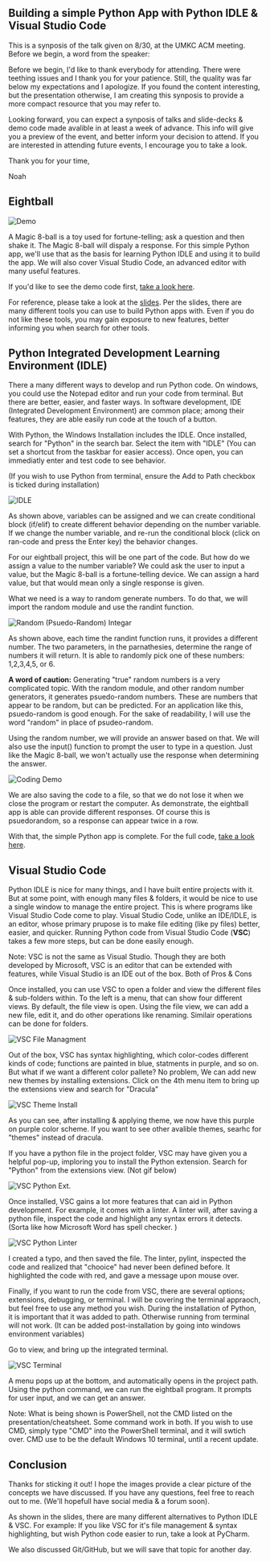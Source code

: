 ## Building a simple Python App with Python IDLE & Visual Studio Code
This is a synposis of the talk given on 8/30, at the UMKC ACM meeting. Before we begin, a word from the speaker:

Before we begin, I'd like to thank everybody for attending. There were teething issues and I thank you for your patience. Still, the quality was far below my expectations and I apologize. If you found the content interesting, but the presentation otherwise, I am creating this synposis to provide a more compact resource that you may refer to. 

Looking forward, you can expect a synposis of talks and slide-decks & demo code made avalible in at least a week of advance. This info will give you a preview of the event, and better inform your decision to attend. If you are interested in attending future events, I encourage you to take a look.

Thank you for your time,

Noah

## Eightball

![Demo](https://github.com/noah-dev/acm_talk1/blob/master/images/idle_eightball_demo.gif)

A Magic 8-ball is a toy used for fortune-telling; ask a question and then shake it. The Magic 8-ball will dispaly a response. For this simple Python app, we'll use that as the basis for learning Python IDLE and using it to build the app. We will also cover Visual Studio Code, an advanced editor with many useful features. 

If you'd like to see the demo code first, [take a look here](https://github.com/noah-dev/acm_talk1/blob/master/eightball.py).

For reference, please take a look at the [slides](https://github.com/noah-dev/acm_talk1/blob/master/talk_1.pptx).
Per the slides, there are many different tools you can use to build Python apps with. Even if you do not like these tools, you may gain exposure to new features, better informing you when search for other tools. 

## Python Integrated Development Learning Environment (IDLE)

There a many different ways to develop and run Python code. On windows, you could use the Notepad editor and run your code from terminal. But there are better, easier, and faster ways. In software development, IDE (Integrated Development Environment) are common place; among their features, they are able easily run code at the touch of a button. 

With Python, the Windows Installation includes the IDLE. Once installed, search for "Python" in the search bar. Select the item with "IDLE" (You can set a shortcut from the taskbar for easier access). Once open, you can immediatly enter and test code to see behavior. 

(If you wish to use Python from terminal, ensure the Add to Path checkbox is ticked during installation)

![IDLE](https://github.com/noah-dev/acm_talk1/blob/master/images/idle_if_elif.gif)

As shown above, variables can be assigned and we can create conditional block (if/elif) to create different behavior depending on the number variable. If we change the number variable, and re-run the conditional block (click on ran-code and press the Enter key) the behavior changes. 

For our eightball project, this will be one part of the code. But how do we assign a value to the number variable? We could ask the user to input a value, but the Magic 8-ball is a fortune-telling device. We can assign a hard value, but that would mean only a single response is given. 

What we need is a way to random generate numbers. To do that, we will import the random module and use the randint function. 

![Random (Psuedo-Random) Integar](https://github.com/noah-dev/acm_talk1/blob/master/images/idle_randint.gif)

As shown above, each time the randint function runs, it provides a different number. The two parameters, in the parnathesies, determine the range of numbers it will return. It is able to randomly pick one of these numbers: 1,2,3,4,5, or 6. 

**A word of caution:** Generating "true" random numbers is a very complicated topic. With the random module, and other random number generators, it generates psuedo-random numbers. These are numbers that appear to be random, but can be predicted. For an application like this, psuedo-random is good enough. For the sake of readability, I will use the word "random" in place of psudeo-random. 

Using the random number, we will provide an answer based on that. We will also use the input() function to prompt the user to type in a question. Just like the Magic 8-ball, we won't actually use the response when determining the answer. 

![Coding Demo](https://github.com/noah-dev/acm_talk1/blob/master/images/idle_eightball.gif)

We are also saving the code to a file, so that we do not lose it when we close the program or restart the computer. As demonstrate, the eightball app is able can provide different responses. Of course this is psuedorandom, so a response can appear twice in a row. 

With that, the simple Python app is complete. For the full code, [take a look here](https://github.com/noah-dev/acm_talk1/blob/master/eightball.py).

## Visual Studio Code

Python IDLE is nice for many things, and I have built entire projects with it. But at some point, with enough many files & folders, it would be nice to use a single window to manage the entire project. This is where programs like Visual Studio Code come to play. Visual Studio Code, unlike an IDE/IDLE, is an editor, whose primary prupose is to make file editing (like py files) better, easier, and quicker. Running Python code from Visual Studio Code (**VSC**) takes a few more steps, but can be done easily enough. 

Note: VSC is not the same as Visual Studio. Though they are both developed by Microsoft, VSC is an editor that can be extended with features, while Visual Studio is an IDE out of the box. Both of Pros & Cons

Once installed, you can use VSC to open a folder and view the different files & sub-folders within. To the left is a menu, that can show four different views. By default, the file view is open. Using the file view, we can add a new file, edit it, and do other operations like renaming. Similair operations can be done for folders. 

![VSC File Managment](https://github.com/noah-dev/acm_talk1/blob/master/images/vsc_file_managment.gif)

Out of the box, VSC has syntax highlighting, which color-codes different kinds of code; functions are painted in blue, statments in purple, and so on. But what if we want a different color pallete? No problem, We can add new new themes by installing extensions. Click on the 4th menu item to bring up the extensions view and search for "Dracula"

![VSC Theme Install](https://github.com/noah-dev/acm_talk1/blob/master/images/vsc_theme_install_apply.gif)

As you can see, after installing & applying theme, we now have this purple on purple color scheme. If you want to see other avalible themes, searhc for "themes" instead of dracula. 

If you have a python file in the project folder, VSC may have given you a helpful pop-up, imploring you to install the Python extension. Search for "Python" from the extensions view. (Not gif below)

![VSC Python Ext.](https://github.com/noah-dev/acm_talk1/blob/master/images/vsc_python_extension.PNG)

Once installed, VSC gains a lot more features that can aid in Python development. For example, it comes with a linter. A linter will, after saving a python file, inspect the code and highlight any syntax errors it detects. (Sorta like how Microsoft Word has spell checker. )

![VSC Python Linter](https://github.com/noah-dev/acm_talk1/blob/master/images/vsc_python_linter.gif)

I created a typo, and then saved the file. The linter, pylint, inspected the code and realized that "chooice" had never been defined before. It highlighted the code with red, and gave a message upon mouse over. 

Finally, if you want to run the code from VSC, there are several options; extensions, debugging, or terminal. I will be covering the terminal appraoch, but feel free to use any method you wish. During the installation of Python, it is important that it was added to path. Otherwise running from terminal will not work. (It can be added post-installation by going into windows environment variables)

Go to view, and bring up the integrated terminal. 

![VSC Terminal](https://github.com/noah-dev/acm_talk1/blob/master/images/vsc_terminal_run_python.gif)

A menu pops up at the bottom, and automatically opens in the project path. Using the python command, we can run the eightball program. It prompts for user input, and we can get an answer. 

Note: What is being shown is PowerShell, not the CMD listed on the presentation/cheatsheet. Some command work in both. If you wish to use CMD, simply type "CMD" into the PowerShell terminal, and it will swtich over. CMD use to be the default Windows 10 terminal, until a recent update. 

## Conclusion

Thanks for sticking it out! I hope the images provide a clear picture of the concepts we have discussed. If you have any questions, feel free to reach out to me. (We'll hopefull have social media & a forum soon). 

As shown in the slides, there are many different alternatives to Python IDLE & VSC. For example: If you like VSC for it's file management & syntax highlighting, but wish Python code easier to run, take a look at PyCharm. 

We also discussed Git/GitHub, but we will save that topic for another day. 
